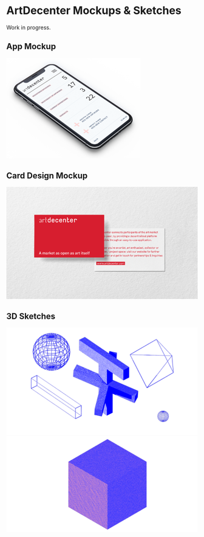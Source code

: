 # ArtDecenter Mockups & Sketches

Work in progress.

## App Mockup

<img src="https://github.com/ArtDecenter/design/blob/master/mockups-sketches/ad-app-mockup.png" width="70%" >

## Card Design Mockup

<img src="https://github.com/ArtDecenter/design/blob/master/mockups-sketches/ad-riso-sketch.png" width="full">

## 3D Sketches

<img src="https://github.com/ArtDecenter/design/blob/master/mockups-sketches/objects-3d-grain.png" width="full">

<img src="https://github.com/ArtDecenter/design/blob/master/mockups-sketches/object-3d-grain.png" width="full">
